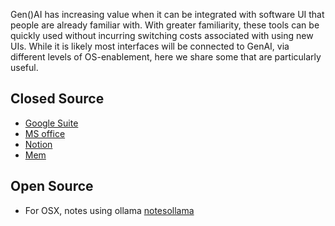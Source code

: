 Gen()AI has increasing value when it can be integrated with software UI that people are already familiar with. With greater familiarity, these tools can be quickly used without incurring switching costs associated with using new UIs. While it is likely most interfaces will be connected to GenAI, via different levels of OS-enablement, here we share some that are particularly useful.

## Closed Source

- [Google Suite]()
- [MS office]()
- [Notion]()
- [Mem]()


## Open Source

- For OSX, notes using ollama [notesollama](https://smallest.app/notesollama/)